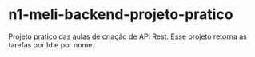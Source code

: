 # n1-meli-backend-projeto-pratico
Projeto pratico das aulas de criação de API Rest. Esse projeto retorna as tarefas por Id e por nome.
